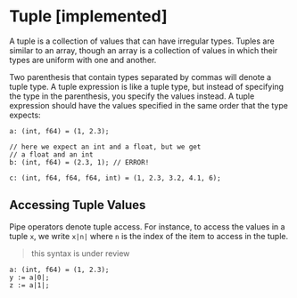 # Tuple [implemented]

A tuple is a collection of values that can have irregular types. Tuples are similar
to an array, though an array is a collection of values in which their types are
uniform with one and another.

Two parenthesis that contain types separated by commas will denote a tuple type. A
tuple expression is like a tuple type, but instead of specifying the type
in the parenthesis, you specify the values instead. A tuple expression should have
the values specified in the same order that the type expects:

```
a: (int, f64) = (1, 2.3);

// here we expect an int and a float, but we get
// a float and an int
b: (int, f64) = (2.3, 1); // ERROR!

c: (int, f64, f64, f64, int) = (1, 2.3, 3.2, 4.1, 6);
```

## Accessing Tuple Values
Pipe operators denote tuple access. For instance, to access the values in a tuple
`x`, we write `x|n|` where `n` is the index of the item to access in the tuple.

> this syntax is under review

```
a: (int, f64) = (1, 2.3);
y := a|0|;
z := a|1|;
```